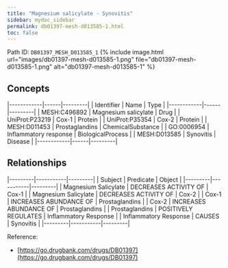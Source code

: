```yaml
---
title: "Magnesium salicylate - Synovitis"
sidebar: mydoc_sidebar
permalink: db01397-mesh-d013585-1.html
toc: false 
---
```



Path ID: `DB01397_MESH_D013585_1`
{% include image.html url="images/db01397-mesh-d013585-1.png" file="db01397-mesh-d013585-1.png" alt="db01397-mesh-d013585-1" %}

## Concepts

|------------|------|---------|
| Identifier | Name | Type    |
|------------|------|---------|
| MESH:C496892 | Magnesium salicylate | Drug |
| UniProt:P23219 | Cox-1 | Protein |
| UniProt:P35354 | Cox-2 | Protein |
| MESH:D011453 | Prostaglandins | ChemicalSubstance |
| GO:0006954 | Inflammatory response | BiologicalProcess |
| MESH:D013585 | Synovitis | Disease |
|------------|------|---------|

## Relationships

|---------|-----------|---------|
| Subject | Predicate | Object  |
|---------|-----------|---------|
| Magnesium Salicylate | DECREASES ACTIVITY OF | Cox-1 |
| Magnesium Salicylate | DECREASES ACTIVITY OF | Cox-2 |
| Cox-1 | INCREASES ABUNDANCE OF | Prostaglandins |
| Cox-2 | INCREASES ABUNDANCE OF | Prostaglandins |
| Prostaglandins | POSITIVELY REGULATES | Inflammatory Response |
| Inflammatory Response | CAUSES | Synovitis |
|---------|-----------|---------|

Reference: 
  - [https://go.drugbank.com/drugs/DB01397](https://go.drugbank.com/drugs/DB01397)
